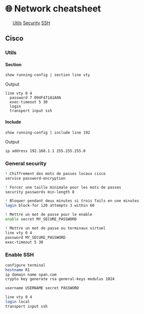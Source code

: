 # 🌐 Network cheatsheet

<ul>
    <a href="#Utils">Utils</a>
    <a href="#General-security">Security</a>
    <a href="#Enable-SSH">SSH</a>
</ul>

## Cisco

### Utils

#### Section
```
show running-config | section line vty
```
Output
```
line vty 0 4
  password 7 094F471A1A0A
  exec-timeout 5 30
  login
  transport input ssh
```

#### Include
```
show running-config | include line 192
```

Output
```
ip address 192.168.1.1 255.255.255.0
```

### General security
```bash
! Chiffrement des mots de passes locaux cisco
service password-encryption

! Forcer une taille minimale pour les mots de passes
security passwords min-length 8

! Bloquer pendant deux minutes si trois fails en une minutes
login block-for 120 attempts 3 within 60

! Mettre un mot de passe pour le enable
enable secret MY_SECURE_PASSWORD

! Mettre un mot de passe ou terminaux virtuel
line vty 0 4 
password MY_SECURE_PASSWORD
exec-timeout 5 30 
```

### Enable SSH

```bash
configure terminal
hostname R1
ip domain name span.com
crypto key generate rsa general-keys modulus 1024

username USERNAME secret PASSWORD

line vty 0 4
login local
transport input ssh
```

